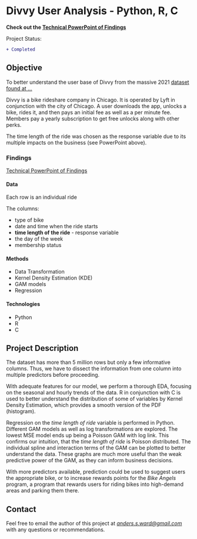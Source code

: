 # Divvy User Analysis - Python, R, C
**Check out the [Technical PowerPoint of Findings](https://docs.google.com/presentation/d/1-OokxZJm1_nvS5piUuCR9WUcB4hG32Avp7ZkAufJPQE/edit?usp=sharing)**


Project Status:
```diff
+ Completed
```

## Objective
To better understand the user base of Divvy from the massive 2021 [dataset found at ...](https://www.kaggle.com/datasets/adehghani/cyclistic-2021-data)

Divvy is a bike rideshare company in Chicago. It is operated by Lyft in conjunction with the city of Chicago. A user downloads the app, unlocks a bike, rides it, and then pays an initial fee as well as a per minute fee. Members pay a yearly subscription to get free unlocks along with other perks.

The time length of the ride was chosen as the response variable due to its multiple impacts on the business (see PowerPoint above).

### Findings
[Technical PowerPoint of Findings](https://docs.google.com/presentation/d/1-OokxZJm1_nvS5piUuCR9WUcB4hG32Avp7ZkAufJPQE/edit?usp=sharing)

#### Data
Each row is an individual ride

The columns:
* type of bike
* date and time when the ride starts
* **time length of the ride** - response variable
* the day of the week
* membership status

#### Methods
* Data Transformation
* Kernel Density Estimation (KDE)
* GAM models
* Regression

#### Technologies
* Python
* R
* C

## Project Description
The dataset has more than 5 million rows but only a few informative columns. Thus, we have to dissect the information from one column into multiple predictors before proceeding.

With adequate features for our model, we perform a thorough EDA, focusing on the seasonal and hourly trends of the data. R in conjunction with C is used to better understand the distribution of some of variables by Kernel Density Estimation, which provides a smooth version of the PDF (histogram).

Regression on the *time length of ride* variable is performed in Python. Different GAM models as well as log transformations are explored. The lowest MSE model ends up being a Poisson GAM with log link. This confirms our intuition, that the *time length of ride* is Poisson distributed. The individual spline and interaction terms of the GAM can be plotted to better understand the data. These graphs are much more useful than the weak predictive power of the GAM, as they can inform business decisions.

With more predictors available, prediction could be used to suggest users the appropriate bike, or to increase rewards points for the *Bike Angels* program, a program that rewards users for riding bikes into high-demand areas and parking them there.

## Contact

Feel free to email the author of this project at *anders.s.ward@gmail.com* with any questions or recommendations.


